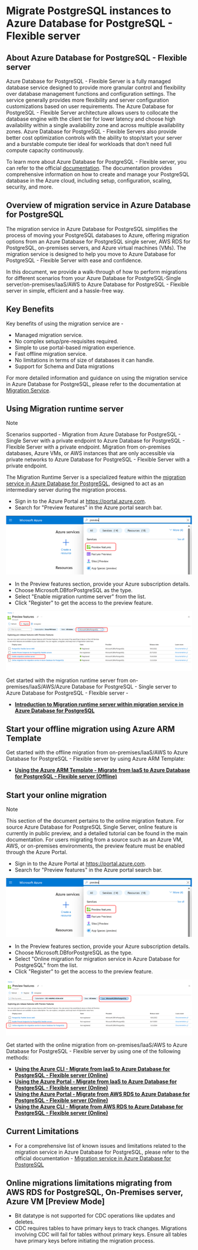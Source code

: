 # Migrate PostgreSQL instances to Azure Database for PostgreSQL - Flexible server

## About Azure Database for PostgreSQL - Flexible server

Azure Database for PostgreSQL - Flexible Server is a fully managed database service designed to provide more granular control and flexibility over database management functions and configuration settings. The service generally provides more flexibility and server configuration customizations based on user requirements. The Azure Database for PostgreSQL - Flexible Server architecture allows users to collocate the database engine with the client tier for lower latency and choose high availability within a single availability zone and across multiple availability zones. Azure Database for PostgreSQL - Flexible Servers also provide better cost optimization controls with the ability to stop/start your server and a burstable compute tier ideal for workloads that don't need full compute capacity continuously.

To learn more about Azure Database for PostgreSQL - Flexible server, you can refer to the official [documentation](https://learn.microsoft.com/en-us/azure/postgresql/flexible-server/overview). The documentation provides comprehensive information on how to create and manage your PostgreSQL database in the Azure cloud, including setup, configuration, scaling, security, and more.

## Overview of migration service in Azure Database for PostgreSQL

The migration service in Azure Database for PostgreSQL simplifies the process of moving your PostgreSQL databases to Azure, offering migration options from an Azure Database for PostgreSQL single server, AWS RDS for PostgreSQL, on-premises servers, and Azure virtual machines (VMs). The migration service is designed to help you move to Azure Database for PostgreSQL - Flexible Server with ease and confidence.

In this document, we provide a walk-through of how to perform migrations for different scenarios from your Azure Database for PostgreSQL-Single server/on-premises/IaaS/AWS to Azure Database for PostgreSQL - Flexible server in simple, efficient and a hassle-free way.

## Key Benefits

Key benefits of using the migration service are -  

* Managed migration service.
* No complex setup/pre-requisites required.
* Simple to use portal-based migration experience.
* Fast offline migration service.
* No limitations in terms of size of databases it can handle.
* Support for Schema and Data migrations

For more detailed information and guidance on using the migration service in Azure Database for PostgreSQL, please refer to the  documentation at [Migration Service](https://learn.microsoft.com/en-us/azure/postgresql/migrate/migration-service/concepts-migration-service-postgresql).

## Using Migration runtime server

> [!NOTE]  
> Scenarios supported -  Migration from Azure Database for PostgreSQL - Single Server with a private endpoint to Azure Database for PostgreSQL - Flexible Server with a private endpoint. Migration from on-premises databases, Azure VMs, or AWS instances that are only accessible via private networks to Azure Database for PostgreSQL - Flexible Server with a private endpoint.


The Migration Runtime Server is a specialized feature within the [migration service in Azure Database for PostgreSQL](https://learn.microsoft.com/en-us/azure/postgresql/migrate/migration-service/concepts-migration-service-postgresql), designed to act as an intermediary server during the migration process.

- Sign in to the Azure Portal at https://portal.azure.com.
- Search for "Preview features" in the Azure portal search bar.

![Go to preview features](migration-service-Azure-DB-PostgreSQL/media/readme_images/enable-preview-features.png)

- In the Preview features section, provide your Azure subscription details.
- Choose Microsoft.DBforPostgreSQL as the type.
- Select "Enable migration runtime server" from the list.
- Click "Register" to get the access to the preview feature.

![Select Preview Feature](migration-service-Azure-DB-PostgreSQL/media/readme_images/enable-runtime-server.png)

Get started with the migration runtime server from on-premises/IaaS/AWS/Azure Database for PostgreSQL - Single server to Azure Database for PostgreSQL - Flexible server -

- [**Introduction to Migration runtime server within migration service in Azure Database for PostgreSQL**](migration-service-Azure-DB-PostgreSQL/Migration-Runtime-Server/overview.md)

## Start your offline migration using Azure ARM Template

Get started with the offline migration from on-premises/IaaS/AWS to Azure Database for PostgreSQL - Flexible server by using Azure ARM Template:

- [**Using the Azure ARM Template - Migrate from IaaS to Azure Database for PostgreSQL - Flexible server (Offline)**](migration-service-Azure-DB-PostgreSQL/Offline-Migrations/IaaS-to-Flexible-offline-migration-using-ARM-Template.md)

## Start your online migration

> [!NOTE]  
> This section of the document pertains to the online migration feature. For source Azure Database for PostgreSQL Single Server, online feature is currently in public preview, and a detailed tutorial can be found in the main documentation. For users migrating from a source such as an Azure VM, AWS, or on-premises environments, the preview feature must be enabled through the Azure Portal.

- Sign in to the Azure Portal at https://portal.azure.com.
- Search for "Preview features" in the Azure portal search bar.

![Go to preview features](migration-service-Azure-DB-PostgreSQL/media/readme_images/enable-preview-features.png)

- In the Preview features section, provide your Azure subscription details.
- Choose Microsoft.DBforPostgreSQL as the type.
- Select "Online migration for migration service in Azure Database for PostgreSQL" from the list.
- Click "Register" to get the access to the preview feature.

![Select Preview Feature](migration-service-Azure-DB-PostgreSQL/media/readme_images/enable-online-migration.png)

Get started with the online migration from on-premises/IaaS/AWS to Azure Database for PostgreSQL - Flexible server by using one of the following methods:

- [**Using the Azure CLI - Migrate from IaaS to Azure Database for PostgreSQL - Flexible server (Online)**](migration-service-Azure-DB-PostgreSQL/Online-Migrations/IaaS-to-Flexible-online-migration-using-cli.md)
- [**Using the Azure Portal - Migrate from IaaS to Azure Database for PostgreSQL - Flexible server (Online)**](migration-service-Azure-DB-PostgreSQL/Online-Migrations/IaaS-to-Flexible-online-migration-using-portal.md)
- [**Using the Azure Portal - Migrate from AWS RDS to Azure Database for PostgreSQL - Flexible server (Online)**](migration-service-Azure-DB-PostgreSQL/Online-Migrations/AWS-RDS-to-Flexible-online-migration-using-portal.md)
- [**Using the Azure CLI - Migrate from AWS RDS to Azure Database for PostgreSQL - Flexible server (Online)**](migration-service-Azure-DB-PostgreSQL/Online-Migrations/AWS-RDS-to-Flexible-online-migration-using-cli.md)

## Current Limitations

- For a comprehensive list of known issues and limitations related to the migration service in Azure Database for PostgreSQL, please refer to the official documentation - [Migration service in Azure Database for PostgreSQL](https://learn.microsoft.com/en-us/azure/postgresql/migrate/migration-service/concepts-known-issues-migration-service)

## Online migrations limitations migrating from AWS RDS for PostgreSQL, On-Premises server, Azure VM [Preview Mode]

- Bit datatype is not supported for CDC operations like updates and deletes.
- CDC requires tables to have primary keys to track changes. Migrations involving CDC will fail for tables without primary keys. Ensure all tables have primary keys before initiating the migration process.
